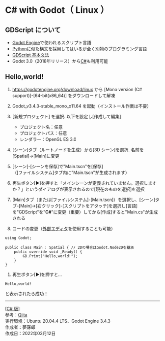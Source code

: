# C# with Godot（ Linux ）

## GDScript について

* [Godot Engine](https://godotengine.org/)で使われるスクリプト言語
* [Python](https://github.com/mubirou/HelloWorld/blob/master/languages/Python/Python_reference.md#python-%E5%9F%BA%E7%A4%8E%E6%96%87%E6%B3%95)に似た構文を採用してはいるが全く別物のプログラミング言語
* [GDScript 基本文法](https://github.com/mubirou/HelloWorld/blob/master/languages/GDScript/GDScript_reference.md#gdscript-%E5%9F%BA%E7%A4%8E%E6%96%87%E6%B3%95)
* Godot 3.0（2018年リリース）から[C#](https://github.com/mubirou/HelloWorld/blob/master/languages/C%23Godot/C%23Godot_win.md#c-with-godot-windows-)も利用可能

## Hello,world!

1. https://godotengine.org/download/linux 
から [Mono version (C# support)]-[64-bit(x86_64)] をダウンロードして解凍

1. Godot_v3.4.3-stable_mono_x11.64 を起動（インストール作業は不要）

1. [新規プロジェクト] を選択. 以下を設定し[作成して編集]
    * プロジェクト名：任意
    * プロジェクトパス：任意
    * レンダラー：OpenGL ES 3.0

1. [シーン]タブ（ルートノードを生成）から[3D シーン]を選択. 名前を[Spatial]→[Main]に変更

1. [シーン]-[シーンを保存]で"Main.tscn"を[保存]  
（[ファイルシステム]タブ内に"Main.tscn"が生成されます）

1. 再生ボタン[▶]を押すと「メインシーンが定義されていません。選択しますか？」というダイアログが表示されるので[現在のものを選択]を選択

1. [Main]タブ（または[ファイルシステム]-[Main.tscn]）を選択し、[シーン]タブ-[Main]→[右クリック]-[スクリプトをアタッチ]を選択し[言語]を"GDScript"を"**C#**"に変更（重要）してから[作成]すると"Main.cs"が生成される

1. コードの変更（[外部エディタ](https://github.com/mubirou/Godot#%E5%A4%96%E9%83%A8%E3%82%B9%E3%82%AF%E3%83%AA%E3%83%97%E3%83%88%E3%82%A8%E3%83%87%E3%82%A3%E3%82%BF)を使用することも可能）

```CSharp
using Godot;

public class Main : Spatial { // 2Dの場合はGodot.Node2Dを継承
    public override void _Ready() {
        GD.Print("Hello,world!");
    }
}
```

1. 再生ボタン[▶]を押すと…  
```
Hello,world!
```
と表示されたら成功！

***
[[C# 版](https://github.com/mubirou/HelloWorld/blob/master/languages/C%23Godot/C%23Godot_linux.md#c-with-godot-linux-)]  
参考：[Qiita](https://qiita.com/2dgames_jp/items/2f8e3690260af7946aed)  
実行環境：Ubuntu 20.04.4 LTS、Godot Engine 3.4.3  
作成者：夢寐郎  
作成日：2022年03月12日
